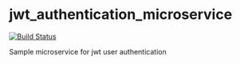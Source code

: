 # jwt_authentication_microservice

[![Build Status](https://travis-ci.org/lmiedzinski/jwt_authentication_microservice.svg?branch=master)](https://travis-ci.org/lmiedzinski/jwt_authentication_microservice)

Sample microservice for jwt user authentication
